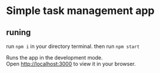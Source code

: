 # Simple task management app


## runing
run `npm i` in your directory terminal.
then run  `npm start`

Runs the app in the development mode.\
Open [http://localhost:3000](http://localhost:3000) to view it in your browser.

